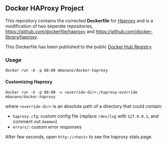 ## Docker HAProxy Project

This repository contains the corrected **Dockerfile** for [Haproxy](http://haproxy.1wt.eu/) and is a modification of two seperate repositories, https://github.com/dockerfile/haproxy and https://github.com/docker-library/haproxy.

This Dockerfile has been published to the public [Docker Hub Registry](https://registry.hub.docker.com/).

### Usage

    docker run -d -p 80:80 mbonano/docker-haproxy

#### Customizing Haproxy

    docker run -d -p 80:80 -v <override-dir>:/haproxy-override mbonano/docker-haproxy

where `<override-dir>` is an absolute path of a directory that could contain:

  - `haproxy.cfg`: custom config file (replace `/dev/log` with `127.0.0.1`, and comment out `daemon`)
  - `errors/`: custom error responses

After few seconds, open `http://<host>` to see the haproxy stats page.